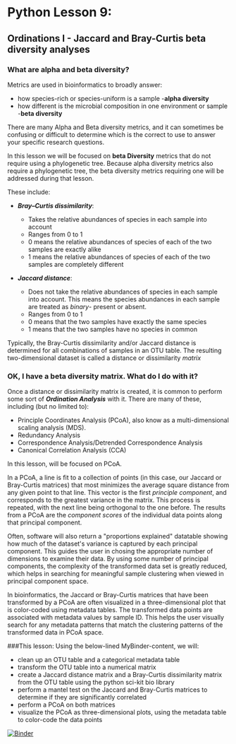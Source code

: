 # Python Lesson 9: 

## Ordinations I - Jaccard and Bray-Curtis beta diversity analyses

### What are alpha and beta diversity?

Metrics are used in bioinformatics to broadly answer:

- how species-rich or species-uniform is a sample -**alpha diversity**
- how different is the microbial composition in one environment or sample -**beta diversity**

There are many Alpha and Beta diversity metrics, and it can sometimes be confusing or difficult to determine which is the correct to use to answer your specific research questions.

In this lesson we will be focused on **beta Diversity** metrics that do not require using a phylogenetic tree. 
Because alpha diversity metrics also require a phylogenetic tree, the beta diversity metrics requiring one will be addressed during that lesson. 

These include:

- ***Bray–Curtis dissimilarity***:
  - Takes the relative abundances of species in each sample into account
  - Ranges from 0 to 1
  - 0 means the relative abundances of species of each of the two samples are exactly alike
  - 1 means the relative abundances of species of each of the two samples are completely different
  
- ***Jaccard distance***:
  - Does not take the relative abundances of species in each sample into account. This means the species abundances in each sample are treated as *binary*- present or absent.
  - Ranges from 0 to 1
  - 0 means that the two samples have exactly the same species
  - 1 means that the two samples have no species in common
  
Typically, the Bray-Curtis dissimilarity and/or Jaccard distance is determined for all combinations of samples in an OTU table. The resulting two-dimensional dataset is called a distance or dissimilarity *matrix*

### OK, I have a beta diversity matrix. What do I do with it?
 
Once a distance or dissimilarity matrix is created, it is common to perform some sort of ***Ordination Analysis*** with it. 
There are many of these, including (but no limited to): 

 - Principle Coordinates Analysis (PCoA), also know as a multi-dimensional scaling analysis (MDS).
 - Redundancy Analysis
 - Correspondence Analysis/Detrended Correspondence Analysis
 - Canonical Correlation Analysis (CCA)
 
 In this lesson, will be focused on PCoA. 
 
 In a PCoA, a line is fit to a collection of points (in this case, our Jaccard or Bray-Curtis matrices) that most minimizes the average square distance from any   given point to that line. This vector is the first *principle component*, and corresponds to the greatest variance in the matrix. This process is repeated, with the next line being orthogonal to the one before. The results from a PCoA are the *component scores* of the individual data points along that principal component. 
 
Often, software will also return a "proportions explained" datatable showing how much of the dataset's variance is captured by each principal component. This guides the user in chosing the appropriate number of dimensions to examine their data. By using some number of principal components, the complexity of the transformed data set is greatly reduced, which helps in searching for meaningful sample clustering when viewed in principal component space. 

In bioinformatics, the Jaccard or Bray-Curtis matrices that have been transformed by a PCoA are often visualized in a three-dimensional plot that is color-coded using metadata tables. The transformed data points are associated with metadata values by sample ID. This helps the user visually search for any metadata patterns that match the clustering patterns of the transformed data in PCoA space.
 
 
 ###This lesson:
Using the below-lined MyBinder-content, we will:

- clean up an OTU table and a categorical metadata table
- transform the OTU table into a numerical matrix
- create a Jaccard distance matrix and a Bray-Curtis dissimilarity matrix from the OTU table using the python sci-kit bio library
- perform a mantel test on the Jaccard and Bray-Curtis matrices to determine if they are significantly correlated
- perform a PCoA on both matrices
- visualize the PCoA as three-dimensional plots, using the metadata table to color-code the data points




[![Binder](https://mybinder.org/badge_logo.svg)](https://mybinder.org/v2/gh/biovcnet/topic-python-Lesson9-bindercontent/master)
